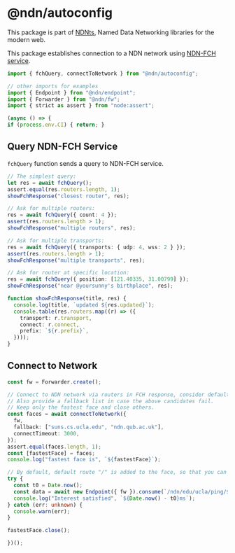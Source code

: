 # @ndn/autoconfig

This package is part of [NDNts](https://yoursunny.com/p/NDNts/), Named Data Networking libraries for the modern web.

This package establishes connection to a NDN network using [NDN-FCH service](https://github.com/11th-ndn-hackathon/ndn-fch).

```ts
import { fchQuery, connectToNetwork } from "@ndn/autoconfig";

// other imports for examples
import { Endpoint } from "@ndn/endpoint";
import { Forwarder } from "@ndn/fw";
import { strict as assert } from "node:assert";

(async () => {
if (process.env.CI) { return; }
```

## Query NDN-FCH Service

`fchQuery` function sends a query to NDN-FCH service.

```ts
// The simplest query:
let res = await fchQuery();
assert.equal(res.routers.length, 1);
showFchResponse("closest router", res);

// Ask for multiple routers:
res = await fchQuery({ count: 4 });
assert(res.routers.length > 1);
showFchResponse("multiple routers", res);

// Ask for multiple transports:
res = await fchQuery({ transports: { udp: 4, wss: 2 } });
assert(res.routers.length > 1);
showFchResponse("multiple transports", res);

// Ask for router at specific location:
res = await fchQuery({ position: [121.40335, 31.00799] });
showFchResponse("near @yoursunny's birthplace", res);

function showFchResponse(title, res) {
  console.log(title, `updated ${res.updated}`);
  console.table(res.routers.map((r) => ({
    transport: r.transport,
    connect: r.connect,
    prefix: `${r.prefix}`,
  })));
}
```

## Connect to Network

```ts
const fw = Forwarder.create();

// Connect to NDN network via routers in FCH response, consider default IPv4 gateway as a candidate.
// Also provide a fallback list in case the above candidates fail.
// Keep only the fastest face and close others.
const faces = await connectToNetwork({
  fw,
  fallback: ["suns.cs.ucla.edu", "ndn.qub.ac.uk"],
  connectTimeout: 3000,
});
assert.equal(faces.length, 1);
const [fastestFace] = faces;
console.log("fastest face is", `${fastestFace}`);

// By default, default route "/" is added to the face, so that you can send Interests right away.
try {
  const t0 = Date.now();
  const data = await new Endpoint({ fw }).consume(`/ndn/edu/ucla/ping/${Math.floor(Math.random() * 1e9)}`);
  console.log("Interest satisfied", `${Date.now() - t0}ms`);
} catch (err: unknown) {
  console.warn(err);
}

fastestFace.close();
```

```ts
})();
```
